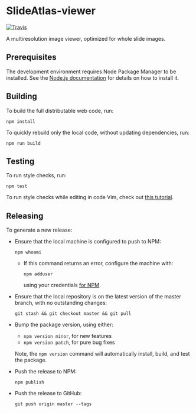 # SlideAtlas-viewer

  [![Travis](https://travis-ci.org/SlideAtlas/SlideAtlas-viewer.svg?branch=master)]()

  A multiresolution image viewer, optimized for whole slide images.

## Prerequisites
The development environment requires Node Package Manager to be installed.
See the [Node.js documentation](https://docs.npmjs.com/getting-started/installing-node)
for details on how to install it.

## Building
To build the full distributable web code, run:

`npm install`

To quickly rebuild only the local code, without updating dependencies, run:

`npm run build`

## Testing
To run style checks, run:

`npm test`

To run style checks while editing in code Vim, check out
[this tutorial](`http://usevim.com/2016/03/07/linting/`).

## Releasing
To generate a new release:

* Ensure that the local machine is configured to push to NPM:

  `npm whoami`

  * If this command returns an error, configure the machine with:

    `npm adduser`

    using your credentials [for NPM](https://www.npmjs.com/).

* Ensure that the local repository is on the latest version of the master branch, with
no outstanding changes:

  `git stash && git checkout master && git pull`

* Bump the package version, using either:
  * `npm version minor`, for new features
  * `npm version patch`, for pure bug fixes

  Note, the `npm version` command will automatically install, build, and test the
  package.

* Push the release to NPM:

  `npm publish`

* Push the release to GitHub:

  `git push origin master --tags`
